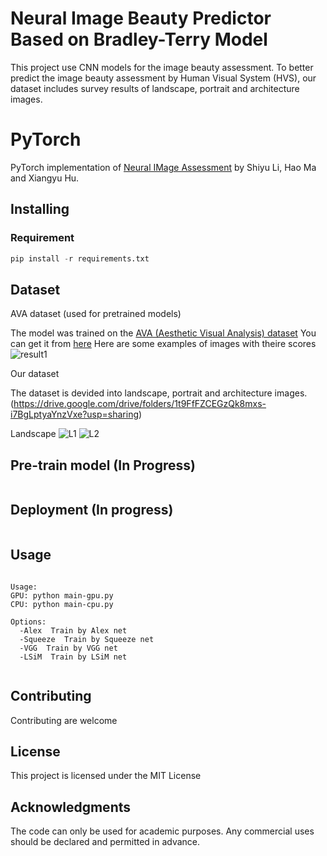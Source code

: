 # Neural Image Beauty Predictor Based on Bradley-Terry Model
This project use CNN models for the image beauty assessment. To better predict the image beauty assessment by Human Visual System (HVS), our dataset includes survey results of landscape, portrait and architecture images.

# PyTorch

PyTorch implementation of [Neural IMage Assessment](https://arxiv.org/abs/2111.10127) by Shiyu Li, Hao Ma and Xiangyu Hu. 


## Installing

### Requirement
```python
pip install -r requirements.txt
```

## Dataset

AVA dataset (used for pretrained models)

The model was trained on the [AVA (Aesthetic Visual Analysis) dataset](http://refbase.cvc.uab.es/files/MMP2012a.pdf)
You can get it from [here](https://github.com/mtobeiyf/ava_downloader)
Here are some examples of images with theire scores 
![result1](https://3.bp.blogspot.com/-_BuiLfAsHGE/WjgoftooRiI/AAAAAAAACR0/mB3tOfinfgA5Z7moldaLIGn92ounSOb8ACLcBGAs/s1600/image2.png)

Our dataset

The dataset is devided into landscape, portrait and architecture images. (https://drive.google.com/drive/folders/1t9FfFZCEGzQk8mxs-i7BgLptyaYnzVxe?usp=sharing)

Landscape
![L1](https://drive.google.com/file/d/10tYFILOGV1yshnDtrEOpV9-f0-LKZFh8/view?usp=sharing)
![L2](https://drive.google.com/file/d/1L0oA67-anoCi4omf3pMdsyj47OyFzuG6/view?usp=sharing)
## Pre-train model (In Progress)

```bash

```


## Deployment (In progress)

```bash

```

## Usage
```

Usage: 
GPU: python main-gpu.py
CPU: python main-cpu.py

Options:
  -Alex  Train by Alex net
  -Squeeze  Train by Squeeze net
  -VGG  Train by VGG net
  -LSiM  Train by LSiM net


```


## Contributing

Contributing are welcome


## License

This project is licensed under the MIT License

## Acknowledgments

The code can only be used for academic purposes. Any commercial uses should be declared and permitted in advance.
